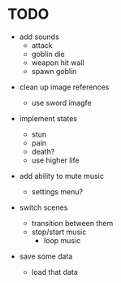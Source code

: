# TODO

+ add sounds
	- attack
	+ goblin die
	- weapon hit wall
	- spawn goblin

- clean up image references
	- use sword imagfe

- implement states
	- stun
	- pain
	- death?
	- use higher life
- add ability to mute music
	- settings menu?
- switch scenes
	- transition between them
	- stop/start music
		- loop music
- save some data
	- load that data

